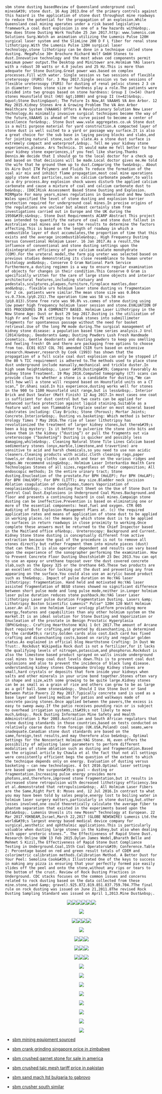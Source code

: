 
```
sbm stone dusting basedReview of Queensland underground coal mines&#39; stone dust. 16 Aug 2013.One of the primary controls against this hazard is the application of stone dust throughout mine roadways to reduce the potential for the propagation of an explosion.While Queensland coal mining operates under a risk based legislative framework,a coal dust explosion is one of a few hazards with&nbsp;. How does Stone Dusting Work YouTube 25 Jan 2017.http: www.lumenis.com Solutions Surg.Watch an animation utilizing the Lumenis Pulse 120H surgical laser system and the SlimLine 200 D F L fiber for renal stone lithotripsy.With the Lumenis Pulse 120H surgical laser technology,stone lithotripsy can be done in a technique called stone dusting. MegaPulse 30+ Brochure Richard Wolf GmbH Stones to dust.Innovative technology and the most advan ced components permit maximum power output.The Desktop and Minitower are.Holmium YAG lasers with a robust 30 watts or 4.0 joules and 25 Hz.This is more than adequate for Stone Dusting.Great power was.based on complex processes.Fill with water. Single session vs two sessions of flexible ureterosopy (FURS) for. 3 May 2017.Single session vs two sessions of flexible ureterosopy (FURS) for dusting of renal pelvic stones 2 3 cm in diameter: Does stone size or hardness play a role.The patients were divided into two groups based on stone hardness: Group I (n=54) (hard stones Hounsfield Unit (HU) &gt;1000) and group II (n=42)&nbsp;. &quot;Stone Dusting&quot; The Future Is Now,At VAAAHS VA Ann Arbor. 12 May 2015.Kidney Stones Are A Growing Problem The VA Ann Arbor Healthcare System (VAAAHS) Offers A Revolutionary Solution New Laser Technology.As minimally invasive surgical techniques become the way of the future,VAAAHS is ahead of the curve poised to become a center of excellence for&nbsp;. Stone Dust www.vale aggregates.co.uk Stone dust is a multi purpose material for yard construction.A compacted layer of stone dust is well suited to a yard or passage way surface.It is also a great choice for the sub base in laying paving blocks and slabs,and for jointing natural stone,such as slate.As a stone dust surface is extremely compact and waterproof,&nbsp;. Tell me your kidney stone experiences,please. Ars Technica. It would make me fell better to hear your kidney stone experiences,if you feel like sharing.Thanks Dennis.We decide that I should go to the local doctor for a check up and based on that decisions will be made.Local doctor gives me.He told the wife that he ground them up to dust.Comparing the two&nbsp;. About Us Airo Dust ITW Polymers and Fluids To reduce the formation of the coal air mix and inhibit flame propagation,most coal mine operations apply stone dust particles,such as calcium carbonate powder,to walls in a dry process.Any explosion shock waves disturb the applied calcium carbonate and cause a mixture of coal and calcium carbonate dust to be&nbsp;. ‎[DOC]‎Risk Assessment Based Stone Dusting and Explosion. MIRMgate For many years,mines regulations in Queensland and New South Wales specified the level of stone dusting and explosion barrier protection required for underground coal mines.In precise origins of the regulations are unclear but almost certainly stem from investigations carried out in Europe and the UK during the 1950&#39;s&nbsp;. Stone Dust Requirements ACARP Abstract This project was intended to quantify the nature of coal and stone dust fallout in Australian coal mines and to use the results to determine the factors affecting.This is based on the length of roadway in which a combustible layer of dust accumulates,the proportion of time that this exists and the average incombustible&nbsp;. High Frequency Dusting Versus Conventional Holmium Laser. 16 Jan 2017.As a result,the influence of conventional and stone dusting settings upon the disintegration efficiency of pure calcium oxalate monohydrate (COM).For the ureteral model,the farm pig ureter was selected based on previous studies demonstrating its close resemblance to human ureter histology and&nbsp;. Conserve O Gram National Park Service Furthermore,a dusting regimen is a way to ensure regular examination of objects for changes in their condition.This Conserve O Gram is specifically written for the care of large stone objects and interior architectural features,including statuary and pedestals,sculptures,plaques,furniture,fireplace mantles,door and&nbsp;. flexible urs holmium laser stone dusting vs fragmentaion for 2 cm. patients were similar.The mean stone size was 0.84cm vs.0.73cm.(p¼0.231).The operation time was 58 vs.50 min (p¼0.013).Stone free rate was 90.8% vs.comes of stone dusting using low power high frequency holmium laser session and stone.EVALUATION OF 655 PROCEDURES IN A COMMUNITY BASED. Holmium Laser Lithotripsy in the New Stone Age: Dust or Bust 29 Sep 2017.Dusting is the utilization of high Fr and low PE settings to break stones into submillimeter fragments for spontaneous passage without the need for basket retrieval.Use of the long PW mode during.The surgical management of kidney stone disease: a population based time series analysis.J Urol (2014)&nbsp;. Deodorants &amp; Dusting Powders Lush Fresh Handmade Cosmetics. Gentle deodorants and dusting powders to keep you smelling and feeling fresh! Oh and there are packaging free options to choose from too. EC01 0157 COL 701 amended CSIR turn based on extensive research.However,research by Cook (1993) has shown that the propagation of a full scale coal dust explosion can only be stopped if the 80 % TIC requirement is adhered to.The methods used to place stone dust underground include manually,mechanical and trickle duster.In high seam heights&nbsp;. Laser &#39;Dusting&#39; Compares Favorably As Kidney Stone Treatment. 19 May 2016.Computed tomography (CT) scans can provide clues to whether a stone is a candidate for dusting.“We can tell how well a stone will respond based on Hounsfield units on a CT scan,” Dr.Ghani said.In his experience,dusting works well for stones in the 900 to 1100 Hounsfield unit range,but is less&nbsp;. Interior Brick and Dust Sealer (Matt Finish) 12 Aug 2017.In most cases one coat is sufficient for dust control but two coats can be applied for enhanced surface protection against liquid staining.Suitable as a feature wall and non flammable fireplace sealer on most mineral based substrates including: Clay Bricks; Stone (Porous); Mortar Joints; Concrete.Interior&nbsp;. Dusting vs.basketing: Which method is better Urology Times 7 May 2016.The rise of laser lithotripsy has revolutionized the treatment of larger kidney stones,but there&#39;s been a big mystery: Is it better to pulverize the stone into bits and leave them in the kidney (“dusting”) or pull the fragments out via ureteroscope (“basketing”) Dusting is quicker and possibly less damaging,while&nbsp;. Cleaning Natural Stone Tile Lines Calcium based sedimentary stones (onyx,marble,limestone,and travertine) are sensitive to acid and harsh chemicals,so you need to use non acidic cleaners.Cleaning products with acidic.Cloth cleaning rags,paper towels,or dusting cloths can catch and tear on the various ridges and edges.We recommend using&nbsp;. Holmium Laser Interkardio Health Care Technologies Stones of all sizes,regardless of their composition; All endoscopic methods; In the entire urinary tract; Stone dusting.Enucleation of the prostate.For BPH (HoLEP); For BPH (HoLAP); For BPH (HoLVOP); For BPH (LITT); Any size.Bladder neck incision Ablation coagulation of condylomas,tumors Vaporization of neoplasias&nbsp;. stone dusting Fact Sheet on the Use of Stone Dust to Control Coal Dust.Explosions in Underground Coal Mines.Background.and floor and presents a continuing hazard in coal mines.Campaign stone dusting can be ineffective.Prevention is based on eliminating one or more of the essential components: heat,fuel and oxygen. CTR 005 Auditing of Dust Explosion Management Plans at. (c) the required application rates and means of application of stone dust to be applied in working places.(e) the means by which stone dust is to be applied to surfaces in return roadways in close proximity to working.Once complete these answers must be returned to the Chief Inspector based in the Maitland office of&nbsp;. Ureteroscopy: Background and Current. Kidney Stone Stone dusting is conceptually different from active extraction because the goal of the procedure is not to remove all stones directly but rather fragment them into minute pieces (dust) that can then.It is also operator dependent and results can vary based upon the experience of the sonographer performing the examination. How to Prevent Concrete Floor Dusting Ghostshield® 23 Dec 2013.You can opt to use an epoxy or urethane topcoat over the dust covered concrete slab,such as the Epoxy 325 or the Urethane 645.These two products are an excellent choice for locking out the dust and preventing any from appearing on the surface.You could also use an acrylic based product such as the&nbsp;. Impact of pulse duration on Ho:YAG laser lithotripsy: fragmentation. Hand held and motivated Ho:YAG laser assisted fragmentation of BEGO stones showed no significant difference between short pulse mode and long pulse mode,neither in.Longer holmium laser pulse duration reduces stone pushback.Ho:YAG laser Laser lithotripsy Laser pulse duration Fragmentation Dusting. Lasers &amp; Lithotripsy Boston Scientific Lumenis™ Pulse™ 120H 120 Watt Holmium Laser.An all in one holmium laser urology platform providing more energy,features and capabilities than any other holmium system on the market.It is an ideal solution for Stone Dusting and Vaporization or Enucleation of the prostate in Benign Prostatic Hyperplasia (BPH)&nbsp;. Crafting Hearthstone Wiki 1 Oct 2017.The amount of Arcane Dust required for crafting,and granted by disenchanting,is determined by the card&#39;s rarity.Golden cards also cost.Each card has fixed crafting and disenchanting costs,based on rarity and regular golden status.As explained in official blog Hearthstone Crafting: In Dust We Trust:. Rockdust Wikipedia Rock dust is not a fertilizer,for it lacks the qualifying levels of nitrogen,potassium,and phosphorus.Rockdust is also the limestone based product sprayed on walls inside underground coal mines to keep coal dust levels down.This is to prevent coal dust explosions and also to prevent the incidence of black lung disease. understanding kidney stones Chesapeake Urology Kidney stones are small,hard crystals or deposits that form inside your kidneys when salts and other minerals in your urine bond together.Stones often vary in shape and size,with some growing to be quite large.Kidney stones can be as small as a grain of rice and others can grow to be as large as a golf ball.Some stones&nbsp;. Should I Use Stone Dust or Sand Between Patio Pavers 22 May 2017.Typically concrete sand is used as a base layer and leveling medium for patios and walkways made of concrete paving stones.Once applied between the pavers,the excess is easy to sweep away.If the patio receives pounding rain or is subject to overhead irrigation systems,it&#39;s not likely to move much,&nbsp;. Rock Dusting Information Mine Safety and Health Administration 1 Mar 2003.Australian and South African regulators that stone dusting standards in those countries,based on tests conducted on relatively coarse dusts from foreign (UK.USA,Poland) coal seams,were inadequate.Canadian stone dust standards are based on the same,foreign,test results,and may therefore also be&nbsp;. Optimal Settings for the Noncontact Holmium:YAG Stone. HL even offers the possibility of adjusting laser parameters to perform different modalities of stone ablation such as dusting and fragmentation.Based on the original article by Chawla et al the fact that not all settings were consistently efficient begs the question of the extent to which the technique depends only on energy. Evaluation of dusting versus basketing — can new technologies. 4 Oct 2016.Optimal laser settings are based upon the surgeon&#39;s goal — dusting or fragmentation.Increasing pulse energy provides more photons,and,therefore,improved stone fragmentation,but it results in increased stone retropulsion with decreased lithotripsy efficiency.Sea et al.demonstrated that retropulsion&nbsp;. All Holmium Laser Fibers are the Same,Right Part 8: Moses and. 12 Jul 2016.In contrast to what you may have been told by sales people,energy lost to boiling water in holmium laser surgery matters,particularly in stone dusting,but.other losses involved,one could theoretically calculate the average fiber to phantom separation that existed in the experiments based upon the data&nbsp;. Lumenis Unveils its new Moses™ Technology at European. 22 Mar 2017.YOKNEAM,Israel,March 22,2017 (GLOBE NEWSWIRE) Lumenis Ltd.the world&#39;s largest energy based medical device company for surgical,aesthetic and ophthalmic applications.This is particularly valuable when dusting large stones in the kidney,but also when dealing with upper ureteric stones.”. The Effectiveness of Rapid Stone Dust. Research Online UOW 13 Feb 2015.Dylan James Wedel,Bharath Belle and Mehmet S Kizil,The Effectiveness of Rapid Stone Dust Compliance Testing in Underground.Coal,15th Coal Operators&#39; Conference.Table 2: Percentage based on red and green result totals of CDEM and colorimetric calibration methods.Calibration Method. A Better Dust for Your Peel: Semolina Cook&#39;s Illustrated One of the keys to success in making any pizza is ensuring that your perfectly formed pie easily slides off the peel and onto the stone,without any rips or tears to the bottom of the crust. Review of Rock Dusting Practices in Underground. CDC stacks focuses on the common issues and concerns related to rock dusting based on the data collected from these mine.stone,sand &amp; gravel).925.872.819.851.837.759.704.7The final rule on rock dusting was issued on June 21,2011.8The revised Rock Dusting Sampling Standard was issued on April 1,2013.Mine Dust&nbsp;. 
```

<div align="center">
  
<a rel="nofollow" href="https://m.shibang-china.com?f=github&k=sbm+stone+dusting+based"><img src="https://static.shibang-china.com/en/l.png"></a><img src="https://static.shibang-china.com/en/hw.png"><a rel="nofollow" href="https://m.shibang-china.com/product/?f=github&k=sbm+stone+dusting+based"><img src="https://static.shibang-china.com/en/p.png"></a><a rel="nofollow" href="https://m.shibang-china.com/cases/?f=github&k=sbm+stone+dusting+based"><img src="https://static.shibang-china.com/en/c.png"></a><a rel="nofollow" href="https://m.shibang-china.com/news/?f=github&k=sbm+stone+dusting+based"><img src="https://static.shibang-china.com/en/n.png"></a><a rel="nofollow" href="https://m.shibang-china.com?f=github&k=sbm+stone+dusting+based"><img src="https://static.shibang-china.com/en/m.png"></a>

<a rel="nofollow" href="https://m.shibang-china.com/product/?f=github&k=sbm+stone+dusting+based"><img src="https://static.shibang-china.com/en/b.jpg"></a>
  
<a rel="nofollow" href="https://m.shibang-china.com/solution-aggregate.html?f=github&k=sbm+stone+dusting+based"><img src="https://static.shibang-china.com/en/a.jpg"></a><a rel="nofollow" href="https://m.shibang-china.com/solution-mine.html?f=github&k=sbm+stone+dusting+based"><img src="https://static.shibang-china.com/en/m.jpg"></a><a rel="nofollow" href="https://m.shibang-china.com/solution-mill.html?f=github&k=sbm+stone+dusting+based"><img src="https://static.shibang-china.com/en/g.jpg"></a><a rel="nofollow" href="https://m.shibang-china.com/solution-epc.html?f=github&k=sbm+stone+dusting+based"><img src="https://static.shibang-china.com/en/e.jpg"></a>

<a rel="nofollow" href="https://m.shibang-china.com/product/?f=github&k=sbm+stone+dusting+based"><img src="https://static.shibang-china.com/en/a-p.png"></a>

<a rel="nofollow" href="https://m.shibang-china.com/product/crusher/c6x.html?f=github&k=sbm+stone+dusting+based"><img src="https://static.shibang-china.com/en/j.jpg"></a><a rel="nofollow" href="https://m.shibang-china.com/product/crusher/ci5x.html?f=github&k=sbm+stone+dusting+based"><img src="https://static.shibang-china.com/en/i.jpg"></a><a rel="nofollow" href="https://m.shibang-china.com/product/crusher/hst.html?f=github&k=sbm+stone+dusting+based"><img src="https://static.shibang-china.com/en/c.jpg"></a>

<a rel="nofollow" href="https://m.shibang-china.com/product/mill/mtw.html?f=github&k=sbm+stone+dusting+based"><img src="https://static.shibang-china.com/en/mtw.jpg"></a><a rel="nofollow" href="https://m.shibang-china.com/product/mill/scm.html?f=github&k=sbm+stone+dusting+based"><img src="https://static.shibang-china.com/en/scm.jpg"></a><a rel="nofollow" href="https://m.shibang-china.com/product/mill/lm.html?f=github&k=sbm+stone+dusting+based"><img src="https://static.shibang-china.com/en/lm.jpg"></a>

<a rel="nofollow" href="https://m.shibang-china.com/product/sand/vsi6x.html?f=github&k=sbm+stone+dusting+based"><img src="https://static.shibang-china.com/en/6x.jpg"></a><a rel="nofollow" href="https://m.shibang-china.com/product/sand/vu.html?f=github&k=sbm+stone+dusting+based"><img src="https://static.shibang-china.com/en/vu.jpg"></a><a rel="nofollow" href="https://m.shibang-china.com/product/mobile/klun.html?f=github&k=sbm+stone+dusting+based"><img src="https://static.shibang-china.com/en/k.jpg"></a>

<a rel="nofollow" href="https://m.shibang-china.com/cases/?f=github&k=sbm+stone+dusting+based"><img src="https://static.shibang-china.com/en/case.png"></a>

<a rel="nofollow" href="https://m.shibang-china.com/cases/aggregate/202.html?f=github&k=sbm+stone+dusting+based"><img src="https://static.shibang-china.com/en/c-1.jpg"></a>

<a rel="nofollow" href="https://m.shibang-china.com/cases/aggregate/203.html?f=github&k=sbm+stone+dusting+based"><img src="https://static.shibang-china.com/en/c-2.jpg"></a>

<a rel="nofollow" href="https://m.shibang-china.com/cases/mill/123.html?f=github&k=sbm+stone+dusting+based"><img src="https://static.shibang-china.com/en/c-3.jpg"></a>

<a rel="nofollow" href="https://m.shibang-china.com/contact_us.html?f=github&k=sbm+stone+dusting+based"><img src="https://static.shibang-china.com/en/contact.png"></a>

<a rel="nofollow" href="https://swt.shibang-china.com/?f=github&k=sbm+stone+dusting+based"><img src="https://static.shibang-china.com/en/chat.png"></a>

<a rel="nofollow" href="https://whatsapp.shibangsoft.com/WhatsApp.php?f=github&k=sbm+stone+dusting+based"><img src="https://static.shibang-china.com/en/whatsapp.png"></a>

<a rel="nofollow" href="https://m.shibang-china.com/?f=github&k=sbm+stone+dusting+based"><img src="https://static.shibang-china.com/en/website.png"></a>

</div>


* [sbm mining equipment sourced](sbm%20mining%20equipment%20sourced.md)

* [sbm crank grinding singapore price in zimbabwe](sbm%20crank%20grinding%20singapore%20price%20in%20zimbabwe.md)

* [sbm crushed garnet stone for sale in america](sbm%20crushed%20garnet%20stone%20for%20sale%20in%20america.md)

* [sbm crushed talc mesh tariff price in pakistan](sbm%20crushed%20talc%20mesh%20tariff%20price%20in%20pakistan.md)

* [sbm sand mach ltd bulgaria to gabrovo](sbm%20sand%20mach%20ltd%20bulgaria%20to%20gabrovo.md)

* [sbm crusher south similar](sbm%20crusher%20south%20similar.md)